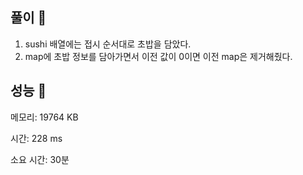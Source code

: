 ## 풀이 🎈

1. sushi 배열에는 접시 순서대로 초밥을 담았다.
2. map에 초밥 정보를 담아가면서 이전 값이 0이면 이전 map은 제거해줬다.

## 성능 🎃



메모리: 19764 KB

시간: 228 ms

소요 시간: 30분
